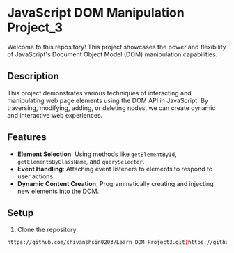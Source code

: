 # JavaScript DOM Manipulation Project_3

Welcome to this repository! This project showcases the power and flexibility of JavaScript's Document Object Model (DOM) manipulation capabilities.

## Description

This project demonstrates various techniques of interacting and manipulating web page elements using the DOM API in JavaScript. By traversing, modifying, adding, or deleting nodes, we can create dynamic and interactive web experiences.

## Features

- **Element Selection**: Using methods like `getElementById`, `getElementsByClassName`, and `querySelector`.
- **Event Handling**: Attaching event listeners to elements to respond to user actions.
- **Dynamic Content Creation**: Programmatically creating and injecting new elements into the DOM.


## Setup

1. Clone the repository:
```bash
https://github.com/shivanshsin0203/Learn_DOM_Project3.git)https://github.com/shivanshsin0203/Learn_DOM_Project3.git
